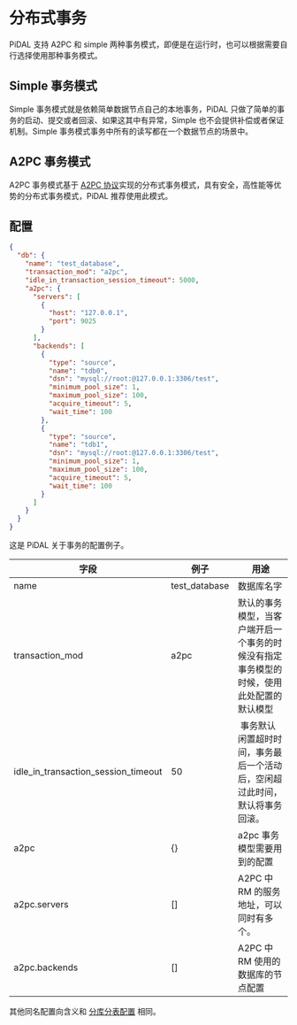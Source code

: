 # 分布式事务

PiDAL 支持 A2PC 和 simple 两种事务模式，即便是在运行时，也可以根据需要自行选择使用那种事务模式。

## Simple 事务模式

Simple 事务模式就是依赖简单数据节点自己的本地事务，PiDAL 只做了简单的事务的启动、提交或者回滚、如果这其中有异常，Simple 也不会提供补偿或者保证机制。Simple 事务模式事务中所有的读写都在一个数据节点的场景中。

## A2PC 事务模式
A2PC 事务模式基于 [A2PC 协议](/a2pc/introduction)实现的分布式事务模式，具有安全，高性能等优势的分布式事务模式，PiDAL 推荐使用此模式。

## 配置
```json
{
  "db": {
    "name": "test_database",
    "transaction_mod": "a2pc",
    "idle_in_transaction_session_timeout": 5000,
    "a2pc": {
      "servers": [
        {
          "host": "127.0.0.1",
          "port": 9025
        }
      ],
      "backends": [
        {
          "type": "source",
          "name": "tdb0",
          "dsn": "mysql://root:@127.0.0.1:3306/test",
          "minimum_pool_size": 1,
          "maximum_pool_size": 100,
          "acquire_timeout": 5,
          "wait_time": 100
        },
        {
          "type": "source",
          "name": "tdb1",
          "dsn": "mysql://root:@127.0.0.1:3306/test",
          "minimum_pool_size": 1,
          "maximum_pool_size": 100,
          "acquire_timeout": 5,
          "wait_time": 100
        }
      ]
    }
  }
}
```
这是 PiDAL 关于事务的配置例子。

| 字段 | 例子 | 用途 |
| --- | --- | --- |
| name | test_database | 数据库名字 |
| transaction_mod | a2pc | 默认的事务模型，当客户端开启一个事务的时候没有指定事务模型的时候，使用此处配置的默认模型 |
| idle_in_transaction_session_timeout | 50 |  事务默认闲置超时时间，事务最后一个活动后，空闲超过此时间，默认将事务回滚。 |
| a2pc | {} | a2pc 事务模型需要用到的配置 |
| a2pc.servers | [] | A2PC 中 RM 的服务地址，可以同时有多个。 |
| a2pc.backends | [] | A2PC 中 RM 使用的数据库的节点配置|
其他同名配置向含义和 [分库分表配置](/pidal/sharding?id=配置) 相同。